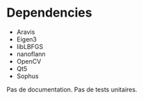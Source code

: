 Dependencies
============

* Aravis
* Eigen3
* libLBFGS
* nanoflann
* OpenCV
* Qt5
* Sophus

Pas de documentation.
Pas de tests unitaires.
